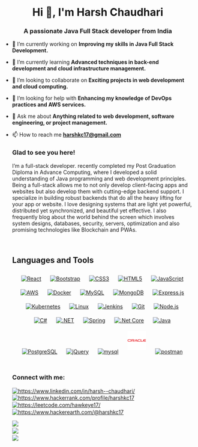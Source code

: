<h1 align="center">Hi 👋, I'm Harsh Chaudhari</h1>
<h3 align="center">A passionate Java Full Stack developer from India</h3>

- 🔭 I’m currently working on **Improving my skills in Java Full Stack Development.**

- 🌱 I’m currently learning **Advanced techniques in back-end development and cloud infrastructure management.**

- 👯 I’m looking to collaborate on **Exciting projects in web development and cloud computing.**

- 🤝 I’m looking for help with **Enhancing my knowledge of DevOps practices and AWS services.**

- 💬 Ask me about **Anything related to web development, software engineering, or project management.**

- 📫 How to reach me **harshkc17@gmail.com**

  ### Glad to see you here!
  I’m a full-stack developer. recently completed my Post Graduation Diploma in Advance Computing, where I developed a solid understanding of Java programming and web
    development principles. Being a full-stack allows me to not only develop
    client-facing apps and websites but also develop them with cutting-edge
    backend support. I specialize in building robust backends that do all the
    heavy lifting for your app or website. I love designing systems that are
    light yet powerful, distributed yet synchronized, and beautiful yet
    effective. I also frequently blog about the world behind the screen which
    involves system designs, databases, security, servers, optimization and also
    promising technologies like Blockchain and PWAs.

    <br />

    ## Languages and Tools
    <div align="center">
      <a href="https://reactjs.org/" target="_blank"
        ><img
          style="margin: 10px"
          src="https://profilinator.rishav.dev/skills-assets/react-original-wordmark.svg"
          alt="React"
          height="50"
      /></a>
      <a href="https://getbootstrap.com/docs/3.4/javascript/" target="_blank"
        ><img
          style="margin: 10px"
          src="https://profilinator.rishav.dev/skills-assets/bootstrap-plain.svg"
          alt="Bootstrap"
          height="50"
      /></a>
      <a href="https://www.w3schools.com/css/" target="_blank"
        ><img
          style="margin: 10px"
          src="https://profilinator.rishav.dev/skills-assets/css3-original-wordmark.svg"
          alt="CSS3"
          height="50"
      /></a>
      <a href="https://en.wikipedia.org/wiki/HTML5" target="_blank"
        ><img
          style="margin: 10px"
          src="https://profilinator.rishav.dev/skills-assets/html5-original-wordmark.svg"
          alt="HTML5"
          height="50"
      /></a>
      <a href="https://www.javascript.com/" target="_blank"
        ><img
          style="margin: 10px"
          src="https://profilinator.rishav.dev/skills-assets/javascript-original.svg"
          alt="JavaScript"
          height="50"
      /></a>
      <a href="https://aws.amazon.com/" target="_blank"
        ><img
          style="margin: 10px"
          src="https://profilinator.rishav.dev/skills-assets/amazonwebservices-original-wordmark.svg"
          alt="AWS"
          height="50"
      /></a>
      <a href="https://www.docker.com/" target="_blank"
        ><img
          style="margin: 10px"
          src="https://profilinator.rishav.dev/skills-assets/docker-original-wordmark.svg"
          alt="Docker"
          height="50"
      /></a>
      <a href="https://www.mysql.com/" target="_blank"
        ><img
          style="margin: 10px"
          src="https://profilinator.rishav.dev/skills-assets/mysql-original-wordmark.svg"
          alt="MySQL"
          height="50"
      /></a>
      <a href="https://www.mongodb.com/" target="_blank"
        ><img
          style="margin: 10px"
          src="https://profilinator.rishav.dev/skills-assets/mongodb-original-wordmark.svg"
          alt="MongoDB"
          height="50"
      /></a>
      <a href="https://expressjs.com/" target="_blank"
        ><img
          style="margin: 10px"
          src="https://profilinator.rishav.dev/skills-assets/express-original-wordmark.svg"
          alt="Express.js"
          height="50"
      /></a>
      <a href="https://kubernetes.io/" target="_blank"
        ><img
          style="margin: 10px"
          src="https://profilinator.rishav.dev/skills-assets/kubernetes-icon.svg"
          alt="Kubernetes"
          height="50"
      /></a>
      <a href="https://www.linux.org/" target="_blank"
        ><img
          style="margin: 10px"
          src="https://profilinator.rishav.dev/skills-assets/linux-original.svg"
          alt="Linux"
          height="50"
      /></a>
      <a href="https://www.jenkins.io/" target="_blank"
        ><img
          style="margin: 10px"
          src="https://profilinator.rishav.dev/skills-assets/jenkins-icon.svg"
          alt="Jenkins"
          height="50"
      /></a>
      <a href="https://github.com/" target="_blank"
        ><img
          style="margin: 10px"
          src="https://profilinator.rishav.dev/skills-assets/git-scm-icon.svg"
          alt="Git"
          height="50"
      /></a>
      <a href="https://nodejs.org/" target="_blank"
        ><img
          style="margin: 10px"
          src="https://profilinator.rishav.dev/skills-assets/nodejs-original-wordmark.svg"
          alt="Node.js"
          height="50"
      /></a>
      <a href="https://docs.microsoft.com/en-us/dotnet/csharp/" target="_blank"
        ><img
          style="margin: 10px"
          src="https://profilinator.rishav.dev/skills-assets/csharp-original.svg"
          alt="C#"
          height="50"
      /></a>
      <a
        href="https://dotnet.microsoft.com/download/dotnet-framework"
        target="_blank"
        ><img
          style="margin: 10px"
          src="https://profilinator.rishav.dev/skills-assets/dot-net-original-wordmark.svg"
          alt=".NET"
          height="50"
      /></a>
      <a
        href="https://docs.spring.io/spring-framework/docs/3.0.x/reference/expressions.html#:~:text=The%20Spring%20Expression%20Language%20(SpEL,and%20basic%20string%20templating%20functionality."
        target="_blank"
        ><img
          style="margin: 10px"
          src="https://profilinator.rishav.dev/skills-assets/springio-icon.svg"
          alt="Spring"
          height="50"
      /></a>
      <a href="https://dotnet.microsoft.com/download" target="_blank"
        ><img
          style="margin: 10px"
          src="https://profilinator.rishav.dev/skills-assets/dotnetcore.png"
          alt=".Net Core"
          height="50"
      /></a>
      <a href="https://www.java.com/" target="_blank"
        ><img
          style="margin: 10px"
          src="https://profilinator.rishav.dev/skills-assets/java-original-wordmark.svg"
          alt="Java"
          height="50"
      /></a>
      <a href="https://www.postgresql.org/" target="_blank"
        ><img
          style="margin: 10px"
          src="https://profilinator.rishav.dev/skills-assets/postgresql-original-wordmark.svg"
          alt="PostgreSQL"
          height="50"
      /></a>
      <a href="https://jquery.com/" target="_blank"
        ><img
          style="margin: 10px"
          src="https://profilinator.rishav.dev/skills-assets/jquery.png"
          alt="jQuery"
          height="50"
      /></a>
      <a href="https://www.microsoft.com/en-us/sql-server" target="_blank"
        ><img
          style="margin: 10px"
          src="https://www.svgrepo.com/show/303229/microsoft-sql-server-logo.svg"
          alt="mysql"
          height="50"
      /></a>
      <a href="https://www.oracle.com/" target="_blank"
        ><img
          style="margin: 10px"
          src="https://raw.githubusercontent.com/devicons/devicon/master/icons/oracle/oracle-original.svg"
          alt="oracle"
          height="50"
      /></a>
      <a href="https://postman.com" target="_blank"
        ><img
          style="margin: 10px"
          src="https://www.vectorlogo.zone/logos/getpostman/getpostman-icon.svg"
          alt="postman"
          height="50"
      /></a>
    </div>

    <br />

    <h3 align="left">Connect with me:</h3>
    <p align="left">
      <a
        href="https://linkedin.com/in/https://www.linkedin.com/in/harsh--chaudhari/"
        target="blank"
        ><img
          align="center"
          src="https://raw.githubusercontent.com/rahuldkjain/github-profile-readme-generator/master/src/images/icons/Social/linked-in-alt.svg"
          alt="https://www.linkedin.com/in/harsh--chaudhari/"
          height="30"
          width="40"
      /></a>
      <a
        href="https://www.hackerrank.com/https://www.hackerrank.com/profile/harshkc17"
        target="blank"
        ><img
          align="center"
          src="https://raw.githubusercontent.com/rahuldkjain/github-profile-readme-generator/master/src/images/icons/Social/hackerrank.svg"
          alt="https://www.hackerrank.com/profile/harshkc17"
          height="30"
          width="40"
      /></a>
      <a
        href="https://www.leetcode.com/https://leetcode.com/hawkeye17/"
        target="blank"
        ><img
          align="center"
          src="https://raw.githubusercontent.com/rahuldkjain/github-profile-readme-generator/master/src/images/icons/Social/leet-code.svg"
          alt="https://leetcode.com/hawkeye17/"
          height="30"
          width="40"
      /></a>
      <a
        href="https://www.hackerearth.com/https://www.hackerearth.com/@harshkc17"
        target="blank"
        ><img
          align="center"
          src="https://raw.githubusercontent.com/rahuldkjain/github-profile-readme-generator/master/src/images/icons/Social/hackerearth.svg"
          alt="https://www.hackerearth.com/@harshkc17"
          height="30"
          width="40"
      /></a>
    </p>

    ![](https://github-readme-stats.vercel.app/api?username=HKC17&theme=dark&hide_border=false&include_all_commits=true&count_private=false)<br />
    ![](https://github-readme-streak-stats.herokuapp.com/?user=HKC17&theme=dark&hide_border=false)<br />
    ![](https://github-readme-stats.vercel.app/api/top-langs/?username=HKC17&theme=dark&hide_border=false&include_all_commits=true&count_private=false&layout=compact)
